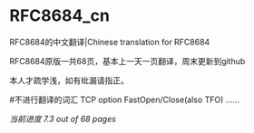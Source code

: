 # RFC8684_cn
RFC8684的中文翻译|Chinese translation for RFC8684

RFC8684原版一共68页，基本上一天一页翻译，周末更新到github

本人才疏学浅，如有纰漏请指正。

#不进行翻译的词汇
TCP option
FastOpen/Close(also TFO)
……

*当前进度 7.3 out of 68 pages*
